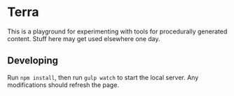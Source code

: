 # Terra #

This is a playground for experimenting with tools for procedurally generated content.  Stuff here may get used elsewhere one day.

## Developing ##

Run `npm install`, then run `gulp watch` to start the local server.  Any modifications should refresh the page.
